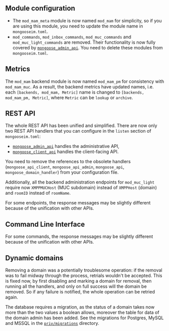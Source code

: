 ## Module configuration

* The `mod_mam_meta` module is now named `mod_mam` for simplicity, so if you are using this module, you need to update the module name in `mongooseim.toml`.
* `mod_commands`, `mod_inbox_commands`, `mod_muc_commands` and `mod_muc_light_commands` are removed. Their functionality is now fully covered by [`mongoose_admin_api`](../../configuration/listen/#handler-types-rest-api-admin-mongoose_admin_api). You need to delete these modules from `mongooseim.toml`.

## Metrics

The `mod_mam` backend module is now named `mod_mam_pm` for consistency with `mod_mam_muc`. As a result, the backend metrics have updated names, i.e. each `[backends, mod_mam, Metric]` name is changed to `[backends, mod_mam_pm, Metric]`, where `Metric` can be `lookup` or `archive`.

## REST API

The whole REST API has been unified and simplified. There are now only two REST API handlers that you can configure in the `listen` section of `mongooseim.toml`:

- [`mongoose_admin_api`](../../configuration/listen/#handler-types-rest-api-admin-mongoose_admin_api) handles the administrative API,
- [`mongoose_client_api`](../../configuration/listen/#handler-types-rest-api-client-mongoose_client_api) handles the client-facing API.

You need to remove the references to the obsolete handlers (`mongoose_api_client`, `mongoose_api_admin`, `mongoose_api`, `mongoose_domain_handler`) from your configuration file.

Additionally, all the backend administration endpoints for `mod_muc_light` require now `XMPPMUCHost` (MUC subdomain) instead of `XMPPHost` (domain) and `roomID` instead of `roomName`.

For some endpoints, the response messages may be slightly different because of the unification with other APIs.

## Command Line Interface

For some commands, the response messages may be slightly different because of the unification with other APIs.

## Dynamic domains

Removing a domain was a potentially troublesome operation: if the removal was to fail midway through the process, retrials wouldn't be accepted. This is fixed now, by first disabling and marking a domain for removal, then running all the handlers, and only on full success will the domain be removed. So if any failure is notified, the whole operation can be retried again.

The database requires a migration, as the status of a domain takes now more than the two values a boolean allows, moreover the table for data of the domain admin has been added. See the migrations for Postgres, MySQL and MSSQL in the [`priv/migrations`](https://github.com/esl/MongooseIM/tree/master/priv/migrations) directory.
